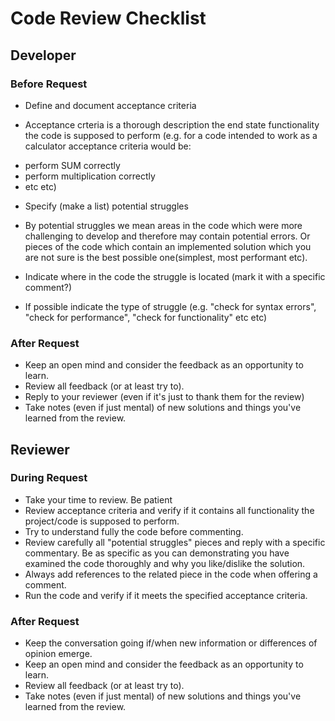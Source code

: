 # Code Review Checklist

## Developer

### Before Request

* Define and document acceptance criteria

 * Acceptance crteria is a thorough description the end state functionality the code is supposed to perform (e.g. for a code intended to work as a calculator acceptance criteria would be:
 - perform SUM correctly  
 - perform multiplication correctly  
 - etc etc)

* Specify (make a list) potential struggles

 * By potential struggles we mean areas in the code which were more challenging to develop and therefore may contain potential errors. Or pieces of the code which contain an implemented solution which you are not sure is the best possible one(simplest, most performant etc).
 * Indicate where in the code the struggle is located (mark it with a specific comment?)
 * If possible indicate the type of struggle (e.g. "check for syntax errors", "check for performance", "check for functionality" etc etc)

### After Request

* Keep an open mind and consider the feedback as an opportunity to learn.
* Review all feedback (or at least try to).
* Reply to your reviewer (even if it's just to thank them for the review)
* Take notes (even if just mental) of new solutions and things you've learned from the review.

## Reviewer

### During Request

* Take your time to review. Be patient
* Review acceptance criteria and verify if it contains all functionality the project/code is supposed to perform.
* Try to understand fully the code before commenting.
* Review carefully all "potential struggles" pieces and reply with a specific commentary. Be as specific as you can demonstrating you have examined the code thoroughly and why you like/dislike the solution.
* Always add references to the related piece in the code when offering a comment.
* Run the code and verify if it meets the specified acceptance criteria.

### After Request

* Keep the conversation going if/when new information or differences of opinion emerge.
* Keep an open mind and consider the feedback as an opportunity to learn.
* Review all feedback (or at least try to).
* Take notes (even if just mental) of new solutions and things you've learned from the review.